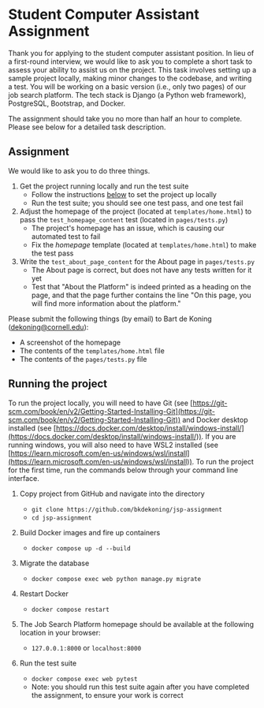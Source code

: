 # Student Computer Assistant Assignment
Thank you for applying to the student computer assistant position. In lieu of a first-round interview, we would like to ask you to complete a short task to assess your ability to assist us on the project. This task involves setting up a sample project locally, making minor changes to the codebase, and writing a test. You will be working on a basic version (i.e., only two pages) of our job search platform. The tech stack is Django (a Python web framework), PostgreSQL, Bootstrap, and Docker. 

The assignment should take you no more than half an hour to complete. Please see below for a detailed task description.

## Assignment
We would like to ask you to do three things.

1. Get the project running locally and run the test suite
    - Follow the instructions [below](#runningproject) to set the project up locally
    - Run the test suite; you should see one test pass, and one test fail
2. Adjust the homepage of the project (located at `templates/home.html`) to pass the `test_homepage_content` test (located in `pages/tests.py`)
    - The project's homepage has an issue, which is causing our automated test to fail 
    - Fix the *homepage* template (located at `templates/home.html`) to make the test pass
3. Write the `test_about_page_content` for the About page in `pages/tests.py`
    - The About page is correct, but does not have any tests written for it yet
    - Test that "About the Platform" is indeed printed as a heading on the page, and that the page further contains the line "On this page, you will find more information about the platform."

Please submit the following things (by email) to Bart de Koning (dekoning@cornell.edu):
- A screenshot of the homepage
- The contents of the `templates/home.html` file
- The contents of the `pages/tests.py` file


## Running the project<a name="runningproject"></a>
To run the project locally, you will need to have Git (see [https://git-scm.com/book/en/v2/Getting-Started-Installing-Git](https://git-scm.com/book/en/v2/Getting-Started-Installing-Git)) and Docker desktop installed (see [https://docs.docker.com/desktop/install/windows-install/](https://docs.docker.com/desktop/install/windows-install/)). If you are running windows, you will also need to have WSL2 installed (see [https://learn.microsoft.com/en-us/windows/wsl/install](https://learn.microsoft.com/en-us/windows/wsl/install)). To run the project for the first time, run the commands below through your command line interface.

1. Copy project from GitHub and navigate into the directory
    - ```git clone https://github.com/bkdekoning/jsp-assignment```
    - ```cd jsp-assignment```

2. Build Docker images and fire up containers
   - ```docker compose up -d --build```

3. Migrate the database
   - ```docker compose exec web python manage.py migrate```

4. Restart Docker
   - ```docker compose restart```

5. The Job Search Platform homepage should be available at the following location in your browser:
   - ```127.0.0.1:8000``` or ```localhost:8000```

6. Run the test suite
   - ```docker compose exec web pytest```
   - Note: you should run this test suite again after you have completed the assignment, to ensure your work is correct